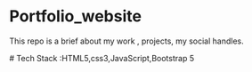 # Portfolio_website
<p>This repo is a brief about my work , projects, my social handles.<p/>
# Tech Stack :HTML5,css3,JavaScript,Bootstrap 5  

